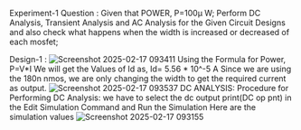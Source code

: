 Experiment-1
Question : Given that POWER, P=100µ W; Perform DC Analysis, Transient Analysis and AC Analysis for the Given Circuit Designs and also check what happens when the width is increased or decreased of each mosfet;

Design-1 :
![Screenshot 2025-02-17 093411](https://github.com/user-attachments/assets/a4772ea5-8b4b-479a-a52e-20ceb84e5010)
Using the Formula for Power,
P=V*I
We will get the Values of Id as,
Id= 5.56 * 10^-5 A
Since we are using the 180n nmos, we are only changing the width to get the required current as output.
![Screenshot 2025-02-17 093537](https://github.com/user-attachments/assets/6aacb860-f147-4ffc-86be-38c2fde32651)
DC ANALYSIS:
Procedure for Performing DC Analysis: we have to select the dc output print(DC op pnt) in the Edit Simulation Command and Run the Simulation
Here are the simulation values
![Screenshot 2025-02-17 093155](https://github.com/user-attachments/assets/5d834b3c-02f5-40bc-9954-fee564e0c6d2)
